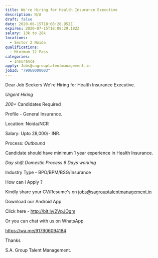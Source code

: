 ```yaml
---
title: We're Hiring for Health Insurance Executive
description: N/A
draft: false
date: 2020-06-15T18:08:28.952Z
expires: 2020-07-15T18:08:29.182Z
salary: 13k to 28k
locations:
  - Sector 2 Noida
qualifications:
  - Minimum 12 Pass
categories:
  - Insurance
apply: Jobs@sagrouptalentmanagement.in
jobId: "79060000003"
---
```

Dear Job Seekers We're Hiring for Health Insurance Executive.

*Urgent Hiring*

*200+* Candidates Required

Profile  - General Insurance.

Location: Noida/NCR

Salary: Upto 28,000/- INR.

Process: *Outbound*

Candidate should have minimum 1 year experience in Health Insurance.

*Day shift Domestic Process 6 Days working*

Industry Type - BPO/BPM/BSG/Insurance

How can i Apply ?

Kindly share your CV/Resume's on jobs@sagrouptalentmanagement.in

Download our Android App

Click here - http://bit.ly/2VpJOgm

Or you can chat with us on WhatsApp

https://wa.me/917906094184

Thanks 

S.A. Group Talent Management.